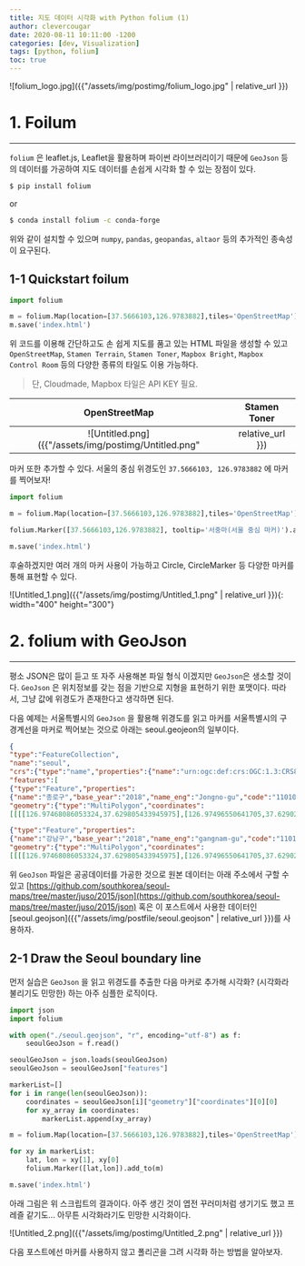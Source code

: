 ```yaml
---
title: 지도 데이터 시각화 with Python folium (1)
author: clevercougar
date: 2020-08-11 10:11:00 -1200
categories: [dev, Visualization]
tags: [python, folium]
toc: true
---
```


![folium_logo.jpg]({{"/assets/img/postimg/folium_logo.jpg" | relative_url }})
# 1. Foilum

---

`folium` 은 leaflet.js, Leaflet을 활용하며 파이썬 라이브러리이기 때문에  `GeoJson` 등의 데이터를 가공하여 지도 데이터를 손쉽게 시각화 할 수 있는 장점이 있다.

```bash
$ pip install folium
```

or

```bash
$ conda install folium -c conda-forge
```

위와 같이 설치할 수 있으며 `numpy`, `pandas`, `geopandas`, `altaor` 등의 추가적인 종속성이 요구된다.

## 1-1 Quickstart foilum

```python
import folium

m = folium.Map(location=[37.5666103,126.9783882],tiles='OpenStreetMap') #서울특별시 위경도
m.save('index.html')
```

위 코드를 이용해 간단하고도 손 쉽게 지도를 품고 있는 HTML 파일을 생성할 수 있고 `OpenStreetMap`, `Stamen Terrain`, `Stamen Toner`, `Mapbox Bright`, `Mapbox Control Room` 등의 다양한 종류의 타일도 이용 가능하다.

> 단, Cloudmade, Mapbox 타일은 API KEY 필요.


OpenStreetMap             |  Stamen Toner
:-------------------------:|:-------------------------:
![Untitled.png]({{"/assets/img/postimg/Untitled.png" | relative_url }})  |  ![3.png]({{"/assets/img/postimg/3.png" | relative_url }})

마커 또한 추가할 수 있다. 서울의 중심 위경도인 `37.5666103, 126.9783882` 에 마커를 찍어보자!

```python
import folium

m = folium.Map(location=[37.5666103,126.9783882],tiles='OpenStreetMap') #서울특별시 위경도

folium.Marker([37.5666103,126.9783882], tooltip='서중마(서울 중심 마커)').add_to(m)

m.save('index.html')
```

후술하겠지만 여러 개의 마커 사용이 가능하고 Circle, CircleMarker 등 다양한 마커를 통해 표현할 수 있다.

![Untitled_1.png]({{"/assets/img/postimg/Untitled_1.png" | relative_url }}){: width="400" height="300"}

# 2. folium with GeoJson

---

평소 JSON은 많이 듣고 또 자주 사용해본 파일 형식 이겠지만 `GeoJson`은 생소할 것이다. `GeoJson` 은 위치정보를 갖는 점을 기반으로 지형을 표현하기 위한 포맷이다. 따라서, 그냥 값에 위경도가 존재한다고 생각하면 된다.

다음 예제는 서울특별시의 `GeoJson` 을 활용해 위경도를 읽고 마커를 서울특별시의 구 경계선을 마커로 찍어보는 것으로 아래는 seoul.geojeon의 일부이다.


```json
{
"type":"FeatureCollection",
"name":"seoul",
"crs":{"type":"name","properties":{"name":"urn:ogc:def:crs:OGC:1.3:CRS84"}},
"features":[
{"type":"Feature","properties":
{"name":"종로구","base_year":"2018","name_eng":"Jongno-gu","code":"11010"},
"geometry":{"type":"MultiPolygon","coordinates":
[[[[126.97468086053324,37.629805433945975],[126.97496550641705,37.629025847324343]]]]}},

{"type":"Feature","properties":
{"name":"강남구","base_year":"2018","name_eng":"gangnam-gu","code":"11010"},
"geometry":{"type":"MultiPolygon","coordinates":
[[[[126.97468086053324,37.629805433945975],[126.97496550641705,37.629025847324343]]]]}},
```


위 `GeoJson` 파일은 공공데이터를 가공한 것으로 원본 데이터는 아래 주소에서 구할 수 있고 
[https://github.com/southkorea/seoul-maps/tree/master/juso/2015/json](https://github.com/southkorea/seoul-maps/tree/master/juso/2015/json)
혹은 이 포스트에서 사용한 데이터인 [seoul.geojson]({{"/assets/img/postfile/seoul.geojson" | relative_url }})를 사용하자.

## 2-1 Draw the Seoul boundary line

먼저 실습은 `GeoJson` 을 읽고 위경도를 추출한 다음 마커로 추가해 시각화? (시각화라 불리기도 민망한) 하는 아주 심플한 로직이다.

```python
import json
import folium

with open("./seoul.geojson", "r", encoding="utf-8") as f:
    seoulGeoJson = f.read()

seoulGeoJson = json.loads(seoulGeoJson)
seoulGeoJson = seoulGeoJson["features"]

markerList=[]
for i in range(len(seoulGeoJson)):
    coordinates = seoulGeoJson[i]["geometry"]["coordinates"][0][0]
    for xy_array in coordinates:
        markerList.append(xy_array)

m = folium.Map(location=[37.5666103,126.9783882],tiles='OpenStreetMap') #서울특별시 위경도

for xy in markerList:
    lat, lon = xy[1], xy[0]
    folium.Marker([lat,lon]).add_to(m)

m.save('index.html')
```

아래 그림은 위 스크립트의 결과이다. 아주 생긴 것이 엽전 꾸러미처럼 생기기도 했고 프레즐 같기도... 아무튼 시각화라기도 민망한 시각화이다.

![Untitled_2.png]({{"/assets/img/postimg/Untitled_2.png" | relative_url }})

다음 포스트에선 마커를 사용하지 않고 폴리곤을 그려 시각화 하는 방법을 알아보자.